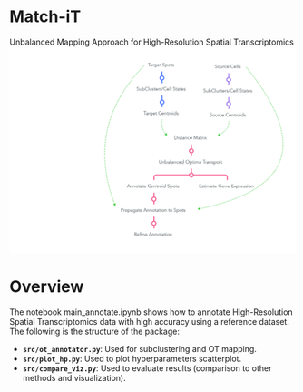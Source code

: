 # Match-iT
Unbalanced Mapping Approach for High-Resolution Spatial Transcriptomics
![Workflow](https://github.com/AminaLEM/Match-iT/blob/main/Algorithm.png)


# Overview
The notebook main_annotate.ipynb shows how to annotate High-Resolution Spatial Transcriptomics data with high accuracy using a reference dataset.
The following is the structure of the package:

- **`src/ot_annotator.py`**: Used for subclustering and OT mapping.
- **`src/plot_hp.py`**: Used to plot hyperparameters scatterplot.
- **`src/compare_viz.py`**: Used to evaluate results (comparison to other methods and visualization).
